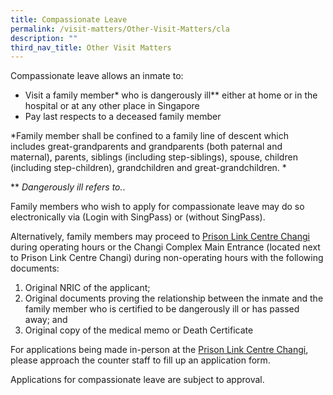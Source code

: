 ```yaml
---
title: Compassionate Leave
permalink: /visit-matters/Other-Visit-Matters/cla
description: ""
third_nav_title: Other Visit Matters
---
```


Compassionate leave allows an inmate to:
* Visit a family member* who is dangerously ill** either at home or in the hospital or at any other place in Singapore
* Pay last respects to a deceased family member

 *Family member shall be confined to a family line of descent which includes great-grandparents and grandparents (both paternal and maternal), parents, siblings (including step-siblings), spouse, children (including step-children), grandchildren and great-grandchildren. *

** *Dangerously ill refers to.*. 

Family members who wish to apply for compassionate leave may do so electronically via (Login with SingPass) or (without SingPass).

Alternatively, family members may proceed to [Prison Link Centre Changi](http://www.onemap.gov.sg/main/v2/?lat=1.35866557661503&lng=103.970054202183) during operating hours or the Changi Complex Main Entrance (located next to Prison Link Centre Changi) during non-operating hours with the following documents:

1. Original NRIC of the applicant;
2. Original documents proving the relationship between the inmate and the family member who is certified to be dangerously ill or has passed away; and
3. Original copy of the medical memo or Death Certificate

For applications being made in-person at the [Prison Link Centre Changi](http://www.onemap.gov.sg/main/v2/?lat=1.35866557661503&lng=103.970054202183), please approach the counter staff to fill up an application form.

Applications for compassionate leave are subject to approval.